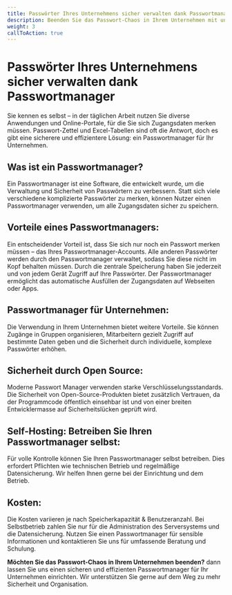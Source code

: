 ```yaml
---
title: Passwörter Ihres Unternehmens sicher verwalten dank Passwortmanager
description: Beenden Sie das Passwort-Chaos in Ihrem Unternehmen mit unserem Passwortmanager. Zentrale Verwaltung, automatisches Ausfüllen, individuelle Zugriffsrechte und die Sicherheit von Open Source. Erfahren Sie, wie Sie Ihre Zugangsdaten sicher und effizient organisieren können.
weight: 3
callToAction: true
---
```


# Passwörter Ihres Unternehmens sicher verwalten dank Passwortmanager

Sie kennen es selbst – in der täglichen Arbeit nutzen Sie diverse Anwendungen und Online-Portale, für die Sie sich Zugangsdaten merken müssen. Passwort-Zettel und Excel-Tabellen sind oft die Antwort, doch es gibt eine sicherere und effizientere Lösung: ein Passwortmanager für Ihr Unternehmen.

## Was ist ein Passwortmanager?
Ein Passwortmanager ist eine Software, die entwickelt wurde, um die Verwaltung und Sicherheit von Passwörtern zu verbessern. Statt sich viele verschiedene komplizierte Passwörter zu merken, können Nutzer einen Passwortmanager verwenden, um alle Zugangsdaten sicher zu speichern.

## Vorteile eines Passwortmanagers:
Ein entscheidender Vorteil ist, dass Sie sich nur noch ein Passwort merken müssen – das Ihres Passwortmanager-Accounts. Alle anderen Passwörter werden durch den Passwortmanager verwaltet, sodass Sie diese nicht im Kopf behalten müssen. Durch die zentrale Speicherung haben Sie jederzeit und von jedem Gerät Zugriff auf Ihre Passwörter. Der Passwortmanager ermöglicht das automatische Ausfüllen der Zugangsdaten auf Webseiten oder Apps.

## Passwortmanager für Unternehmen:
Die Verwendung in Ihrem Unternehmen bietet weitere Vorteile. Sie können Zugänge in Gruppen organisieren, Mitarbeitern gezielt Zugriff auf bestimmte Daten geben und die Sicherheit durch individuelle, komplexe Passwörter erhöhen.

## Sicherheit durch Open Source:
Moderne Passwort Manager verwenden starke Verschlüsselungsstandards. Die Sicherheit von Open-Source-Produkten bietet zusätzlich Vertrauen, da der Programmcode öffentlich einsehbar ist und von einer breiten Entwicklermasse auf Sicherheitslücken geprüft wird.

## Self-Hosting: Betreiben Sie Ihren Passwortmanager selbst:
Für volle Kontrolle können Sie Ihren Passwortmanager selbst betreiben. Dies erfordert Pflichten wie technischen Betrieb und regelmäßige Datensicherung. Wir helfen Ihnen gerne bei der Einrichtung und dem Betrieb.

## Kosten:
Die Kosten variieren je nach Speicherkapazität & Benutzeranzahl. Bei Selbstbetrieb zahlen Sie nur für die Administration des Serversystems und die Datensicherung. Nutzen Sie einen Passwortmanager für sensible Informationen und kontaktieren Sie uns für umfassende Beratung und Schulung.

**Möchten Sie das Passwort-Chaos in Ihrem Unternehmen beenden?** dann lassen Sie uns einen sicheren und effizienten Passwortmanager für Ihr Unternehmen einrichten. 
Wir unterstützen Sie gerne auf dem Weg zu mehr Sicherheit und Organisation.